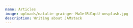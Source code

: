 ```yaml
---
name: Articles
image: uploads/natalie-grainger-Mw1efRU1qcU-unsplash.jpg
description: Writing about JAMstack
---
```


